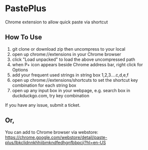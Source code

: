 # PastePlus
Chrome extension to allow quick paste via shortcut

## How To Use
1. git clone or download zip then uncompress to your local
2. open up chrome://extensions in your Chrome browser
3. click "Load unpacked" to load the above uncompressed path
4. when P+ icon appears beside Chrome address bar, right click for Options
5. add your frequent used strings in string box 1,2,3....c,d,e,f
6. open up chrome://extensions/shortcuts to set the shortcut key combination for each string box
7. open up any input box in your webpage, e.g. search box in duckduckgo.com, try key combination

If you have any issue, submit a ticket.

## Or,
You can add to Chrome browser via webstore: https://chrome.google.com/webstore/detail/paste-plus/lbkclidnnkhhiibmkndfedhgnfbbpcji?hl=en-US
